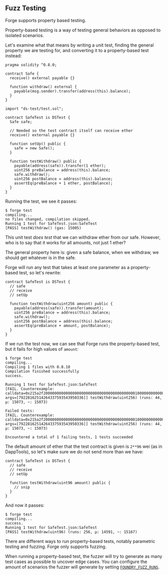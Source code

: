 ## Fuzz Testing

Forge supports property based testing.

Property-based testing is a way of testing general behaviors as opposed to isolated scenarios.

Let's examine what that means by writing a unit test, finding the general property we are testing for, and converting it to a property-based test instead:

```solidity
pragma solidity ^0.8.0;

contract Safe {
  receive() external payable {}

  function withdraw() external {
    payable(msg.sender).transfer(address(this).balance);
  }
}

import "ds-test/test.sol";

contract SafeTest is DSTest {
  Safe safe;

  // Needed so the test contract itself can receive ether
  receive() external payable {}

  function setUp() public {
    safe = new Safe();
  }

  function testWithdraw() public {
    payable(address(safe)).transfer(1 ether);
    uint256 preBalance = address(this).balance;
    safe.withdraw();
    uint256 postBalance = address(this).balance;
    assertEq(preBalance + 1 ether, postBalance);
  }
}
```

Running the test, we see it passes:

```ignore
$ forge test
compiling...
no files changed, compilation skipped.
Running 1 test for SafeTest.json:SafeTest
[PASS] testWithdraw() (gas: 15005)
```

This unit test *does test* that we can withdraw ether from our safe. However, who is to say that it works for all amounts, not just 1 ether?

The general property here is: given a safe balance, when we withdraw, we should get whatever is in the safe.

Forge will run any test that takes at least one parameter as a property-based test, so let's rewrite:

```solidity
contract SafeTest is DSTest {
  // safe
  // receive
  // setUp

  function testWithdraw(uint256 amount) public {
    payable(address(safe)).transfer(amount);
    uint256 preBalance = address(this).balance;
    safe.withdraw();
    uint256 postBalance = address(this).balance;
    assertEq(preBalance + amount, postBalance);
  }
}
```

If we run the test now, we can see that Forge runs the property-based test, but it fails for high values of `amount`:

```ignore
$ forge test
compiling...
Compiling 1 files with 0.8.10
Compilation finished successfully
success.

Running 1 test for SafeTest.json:SafeTest
[FAIL. Counterexample: calldata=0x215a2f200000000000000000000000000000000000000001000000000000000000000000, args=[79228162514264337593543950336]] testWithdraw(uint256) (runs: 44, μ: 15073, ~: 15073)

Failed tests:
[FAIL. Counterexample: calldata=0x215a2f200000000000000000000000000000000000000001000000000000000000000000, args=[79228162514264337593543950336]] testWithdraw(uint256) (runs: 44, μ: 15073, ~: 15073)

Encountered a total of 1 failing tests, 1 tests succeeded
```

The default amount of ether that the test contract is given is `2**96` wei (as in DappTools), so let's make sure we do not send more than we have:

```solidity
contract SafeTest is DSTest {
  // safe
  // receive
  // setUp

  function testWithdraw(uint96 amount) public {
    // snip
  }
}
```

And now it passes:

```ignore
$ forge test
compiling...
success.
Running 1 test for SafeTest.json:SafeTest
[PASS] testWithdraw(uint96) (runs: 256, μ: 14591, ~: 15167)
```

There are different ways to run property-based tests, notably parametric testing and fuzzing. Forge only supports fuzzing.

When running a property-based test, the fuzzer will try to generate as many test cases as possible to uncover edge cases. You can configure the amount of scenarios the fuzzer will generate by setting [`FOUNDRY_FUZZ_RUNS`](../reference/config.md#fuzz_runs).
